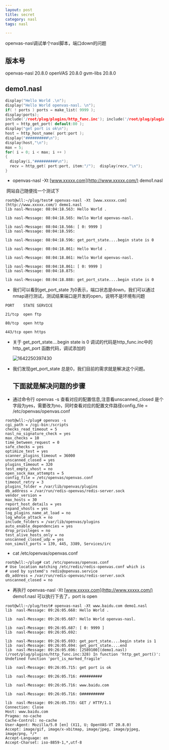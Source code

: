 ```yaml
---
layout: post
title: secret
category: nasl
tags: nasl

---
```


openvas-nasl调试单个nasl脚本，端口down的问题

## 版本号

openvas-nasl 20.8.0
openVAS 20.8.0
gvm-libs 20.8.0

## demo1.nasl



```C
display("Hello World .\n"); 
display("Hello World openvas-nasl. \n"); 
if( ! ports ) ports = make_list( 9999 ); 
display(ports);  
include('/root/plug/plugins/http_func.inc'); include('/root/plug/plugins/global_settings.inc'); display(default:443,"\n"); 
port = http_get_port( default:80 ); 
display("get port is ok\n"); 
host = http_host_name( port:port ); 
display("##########\n"); 
display(host,"\n"); 
max = 5; 
for( i = 0; i < max; i ++ ) 
{  
  display(i,"##########\n");  
  recv = http_get( port:port, item:"/");  display(recv,"\n"); 
}
```

- openvas-nasl -Xt [www.xxxxx.com](http://www.xxxxx.com/) demo1.nasl

​     网站自己随便找一个测试下

```
root@wll:~/plug/test# openvas-nasl -Xt [www.xxxxx.com](http://www.xxxxx.com/) demo1.nasl
lib nasl-Message: 08:04:18.563: Hello World .

lib nasl-Message: 08:04:18.565: Hello World openvas-nasl.

lib nasl-Message: 08:04:18.566: [ 0: 9999 ]
lib nasl-Message: 08:04:18.595:

lib nasl-Message: 08:04:18.596: get_port_state....begin state is 0

lib nasl-Message: 08:04:18.861: Hello World .

lib nasl-Message: 08:04:18.861: Hello World openvas-nasl.

lib nasl-Message: 08:04:18.861: [ 0: 9999 ]
lib nasl-Message: 08:04:18.875:

lib nasl-Message: 08:04:18.888: get_port_state....begin state is 0
```

- 我们可以看到get_port_state 为0表示，端口状态是down，我们可以通过nmap进行测试，测试结果端口是开发的open，说明不是环境有问题

```
PORT    STATE SERVICE 

21/tcp  open ftp 

80/tcp  open http 

443/tcp open https
```

- 关于 get_port_state....begin state is 0 调试的代码是http_func.inc中的http_get_port 函数代码，调试添加的

  ![1642250397430](/Users/wulei/Documents/blog/wubala.github.io/picture/1642250397430.png)

- 我们发现get_port_state 总是0，我们目前的需求就是解决这个问题。

  ## 下面就是解决问题的步骤

- 通过命令行 openvas -s 查看对应的配置信息,注意看unscanned_closed 是个字段为yes，需要改为no，同时查看对应的配置文件路径config_file = /etc/openvas/openvas.conf

```
root@wll:~/plug# openvas -s
cgi_path = /cgi-bin:/scripts
checks_read_timeout = 5
nasl_no_signature_check = yes
max_checks = 10
time_between_request = 0
safe_checks = yes
optimize_test = yes
scanner_plugins_timeout = 36000
unscanned_closed = yes
plugins_timeout = 320
test_empty_vhost = no
open_sock_max_attempts = 5
config_file = /etc/openvas/openvas.conf
timeout_retry = 3
plugins_folder = /var/lib/openvas/plugins
db_address = /var/run/redis-openvas/redis-server.sock
vendor_version =
max_hosts = 30
report_host_details = yes
expand_vhosts = yes
log_plugins_name_at_load = no
log_whole_attack = no
include_folders = /var/lib/openvas/plugins
auto_enable_dependencies = yes
drop_privileges = no
test_alive_hosts_only = no
unscanned_closed_udp = yes
non_simult_ports = 139, 445, 3389, Services/irc
```

- cat /etc/openvas/openvas.conf

```
root@wll:~/plug# cat /etc/openvas/openvas.conf
# Use location matching /etc/redis/redis-openvas.conf which is
# used by systemd's redis@openvas.service
db_address = /var/run/redis-openvas/redis-server.sock
unscanned_closed = no
```

- 再执行 openvas-nasl -Xt [www.xxxxx.com](http://www.xxxxx.com/) demo1.nasl
  可以执行下去了，port is open

```
root@wll:~/plug/test# openvas-nasl -Xt www.baidu.com demo1.nasl
lib  nasl-Message: 09:26:05.668: Hello World .

lib  nasl-Message: 09:26:05.687: Hello World openvas-nasl.

lib  nasl-Message: 09:26:05.687: [ 0: 9999 ]
lib  nasl-Message: 09:26:05.692:

lib  nasl-Message: 09:26:05.693: get_port_state....begin state is 1
lib  nasl-Message: 09:26:05.694: get_port_state....end
lib  nasl-Message: 09:26:05.696: [2589100](demo1.nasl)(/root/plug/plugins/http_func.inc:328) In function 'http_get_port()': Undefined function 'port_is_marked_fragile'

lib  nasl-Message: 09:26:05.715: get port is ok

lib  nasl-Message: 09:26:05.716: ##########

lib  nasl-Message: 09:26:05.716: www.baidu.com

lib  nasl-Message: 09:26:05.716: 0##########

lib  nasl-Message: 09:26:05.735: GET / HTTP/1.1
Connection: Close
Host: www.baidu.com
Pragma: no-cache
Cache-Control: no-cache
User-Agent: Mozilla/5.0 [en] (X11, U; OpenVAS-VT 20.8.0)
Accept: image/gif, image/x-xbitmap, image/jpeg, image/pjpeg, image/png, */*
Accept-Language: en
Accept-Charset: iso-8859-1,*,utf-8
```

